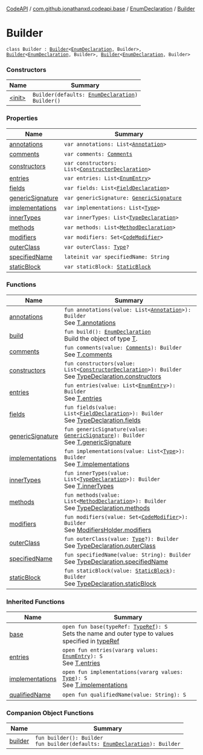[CodeAPI](../../../index.md) / [com.github.jonathanxd.codeapi.base](../../index.md) / [EnumDeclaration](../index.md) / [Builder](.)

# Builder

`class Builder : `[`Builder`](../../-type-declaration/-builder/index.md)`<`[`EnumDeclaration`](../index.md)`, Builder>, `[`Builder`](../../-implementation-holder/-builder/index.md)`<`[`EnumDeclaration`](../index.md)`, Builder>, `[`Builder`](../../-entry-holder/-builder/index.md)`<`[`EnumDeclaration`](../index.md)`, Builder>`

### Constructors

| Name | Summary |
|---|---|
| [&lt;init&gt;](-init-.md) | `Builder(defaults: `[`EnumDeclaration`](../index.md)`)`<br>`Builder()` |

### Properties

| Name | Summary |
|---|---|
| [annotations](annotations.md) | `var annotations: List<`[`Annotation`](../../-annotation/index.md)`>` |
| [comments](comments.md) | `var comments: `[`Comments`](../../../com.github.jonathanxd.codeapi.base.comment/-comments/index.md) |
| [constructors](constructors.md) | `var constructors: List<`[`ConstructorDeclaration`](../../-constructor-declaration/index.md)`>` |
| [entries](entries.md) | `var entries: List<`[`EnumEntry`](../../-enum-entry/index.md)`>` |
| [fields](fields.md) | `var fields: List<`[`FieldDeclaration`](../../-field-declaration/index.md)`>` |
| [genericSignature](generic-signature.md) | `var genericSignature: `[`GenericSignature`](../../../com.github.jonathanxd.codeapi.generic/-generic-signature/index.md) |
| [implementations](implementations.md) | `var implementations: List<`[`Type`](http://docs.oracle.com/javase/6/docs/api/java/lang/reflect/Type.html)`>` |
| [innerTypes](inner-types.md) | `var innerTypes: List<`[`TypeDeclaration`](../../-type-declaration/index.md)`>` |
| [methods](methods.md) | `var methods: List<`[`MethodDeclaration`](../../-method-declaration/index.md)`>` |
| [modifiers](modifiers.md) | `var modifiers: Set<`[`CodeModifier`](../../-code-modifier/index.md)`>` |
| [outerClass](outer-class.md) | `var outerClass: `[`Type`](http://docs.oracle.com/javase/6/docs/api/java/lang/reflect/Type.html)`?` |
| [specifiedName](specified-name.md) | `lateinit var specifiedName: String` |
| [staticBlock](static-block.md) | `var staticBlock: `[`StaticBlock`](../../-static-block/index.md) |

### Functions

| Name | Summary |
|---|---|
| [annotations](annotations.md) | `fun annotations(value: List<`[`Annotation`](../../-annotation/index.md)`>): Builder`<br>See [T.annotations](#) |
| [build](build.md) | `fun build(): `[`EnumDeclaration`](../index.md)<br>Build the object of type [T](#). |
| [comments](comments.md) | `fun comments(value: `[`Comments`](../../../com.github.jonathanxd.codeapi.base.comment/-comments/index.md)`): Builder`<br>See [T.comments](#) |
| [constructors](constructors.md) | `fun constructors(value: List<`[`ConstructorDeclaration`](../../-constructor-declaration/index.md)`>): Builder`<br>See [TypeDeclaration.constructors](../../-elements-holder/constructors.md) |
| [entries](entries.md) | `fun entries(value: List<`[`EnumEntry`](../../-enum-entry/index.md)`>): Builder`<br>See [T.entries](#) |
| [fields](fields.md) | `fun fields(value: List<`[`FieldDeclaration`](../../-field-declaration/index.md)`>): Builder`<br>See [TypeDeclaration.fields](../../-elements-holder/fields.md) |
| [genericSignature](generic-signature.md) | `fun genericSignature(value: `[`GenericSignature`](../../../com.github.jonathanxd.codeapi.generic/-generic-signature/index.md)`): Builder`<br>See [T.genericSignature](#) |
| [implementations](implementations.md) | `fun implementations(value: List<`[`Type`](http://docs.oracle.com/javase/6/docs/api/java/lang/reflect/Type.html)`>): Builder`<br>See [T.implementations](#) |
| [innerTypes](inner-types.md) | `fun innerTypes(value: List<`[`TypeDeclaration`](../../-type-declaration/index.md)`>): Builder`<br>See [T.innerTypes](#) |
| [methods](methods.md) | `fun methods(value: List<`[`MethodDeclaration`](../../-method-declaration/index.md)`>): Builder`<br>See [TypeDeclaration.methods](../../-elements-holder/methods.md) |
| [modifiers](modifiers.md) | `fun modifiers(value: Set<`[`CodeModifier`](../../-code-modifier/index.md)`>): Builder`<br>See [ModifiersHolder.modifiers](../../-modifiers-holder/modifiers.md) |
| [outerClass](outer-class.md) | `fun outerClass(value: `[`Type`](http://docs.oracle.com/javase/6/docs/api/java/lang/reflect/Type.html)`?): Builder`<br>See [TypeDeclaration.outerClass](../../-type-declaration/outer-class.md) |
| [specifiedName](specified-name.md) | `fun specifiedName(value: String): Builder`<br>See [TypeDeclaration.specifiedName](../../-type-declaration/specified-name.md) |
| [staticBlock](static-block.md) | `fun staticBlock(value: `[`StaticBlock`](../../-static-block/index.md)`): Builder`<br>See [TypeDeclaration.staticBlock](../../-elements-holder/static-block.md) |

### Inherited Functions

| Name | Summary |
|---|---|
| [base](../../-type-declaration/-builder/base.md) | `open fun base(typeRef: `[`TypeRef`](../../../com.github.jonathanxd.codeapi.type/-type-ref/index.md)`): S`<br>Sets the name and outer type to values specified in [typeRef](../../-type-declaration/-builder/base.md#com.github.jonathanxd.codeapi.base.TypeDeclaration.Builder$base(com.github.jonathanxd.codeapi.type.TypeRef)/typeRef) |
| [entries](../../-entry-holder/-builder/entries.md) | `open fun entries(vararg values: `[`EnumEntry`](../../-enum-entry/index.md)`): S`<br>See [T.entries](../../-entry-holder/-builder/entries.md) |
| [implementations](../../-implementation-holder/-builder/implementations.md) | `open fun implementations(vararg values: `[`Type`](http://docs.oracle.com/javase/6/docs/api/java/lang/reflect/Type.html)`): S`<br>See [T.implementations](../../-implementation-holder/-builder/implementations.md) |
| [qualifiedName](../../-type-declaration/-builder/qualified-name.md) | `open fun qualifiedName(value: String): S` |

### Companion Object Functions

| Name | Summary |
|---|---|
| [builder](builder.md) | `fun builder(): Builder`<br>`fun builder(defaults: `[`EnumDeclaration`](../index.md)`): Builder` |
